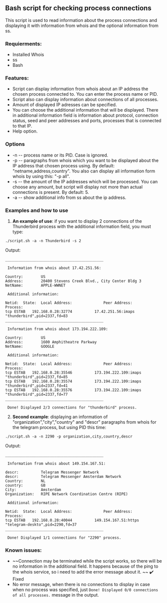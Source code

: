 ## Bash script for checking process connections
This script is used to read information about the process connections and displaying it with information from whois and the optional information from ss.
### Requierments: 
* Installed Whois
* ss
* Bash

### Features:
* Script can display information from whois about an IP address the chosen process connected to. You can enter the process name or PID.
* Script also can display information about connections of all processes.
* Amount of displayed IP adresses can be specified. 
* You can choose the additional information that will be displayed. There in additional information field is information about protocol, connection status, seed and peer addresses and ports, processes that is connected to that IP.
* Help option.

### Options
* -n -- process name or its PID. Case is ignored. 
* -p -- paragraphs from whois which you want to be displayed about the IP address that chosen process using. By default: "netname,address,country". You also can display all information form whois by using this: "-p all".
* -s -- the amount of the IP addresses which will be processed. You can choose any amount, but script will display not more than actual connections is present. By default: 5.
* -a -- show additional info from ss about the ip address.

### Examples and how to use

1. <b> An example of use</b>: if you want to display 2 connections of the Thunderbird process with the additional information field, you must type: 
```
./script.sh -a -n Thunderbird -s 2
```
Output: 

```
____________________________________________

 Information from whois about 17.42.251.56:

Country:        US
Address:        20400 Stevens Creek Blvd., City Center Bldg 3
NetName:        APPLE-WWNET

 Additional information:

Netid:	State:	Local Address:				Peer Address:				Process:
tcp	ESTAB	192.168.0.28:32774			17.42.251.56:imaps			"thunderbird",pid=2337,fd=83
____________________________________________

 Information from whois about 173.194.222.109:

Country:        US
Address:        1600 Amphitheatre Parkway
NetName:        GOOGLE

 Additional information:

Netid:	State:	Local Address:				Peer Address:				Process:
tcp	ESTAB	192.168.0.28:35546			173.194.222.109:imaps			"thunderbird",pid=2337,fd=85
tcp	ESTAB	192.168.0.28:35574			173.194.222.109:imaps			"thunderbird",pid=2337,fd=41
tcp	ESTAB	192.168.0.28:35576			173.194.222.109:imaps			"thunderbird",pid=2337,fd=77
____________________________________________

 Done! Displayed 2/3 connections for "thunderbird" process. 
```
2. <b> Second example</b>: displaying an information of "organization","city","country" and "descr" paragraphs from whois for the telegram process, but using PID this time:
```
./script.sh -a -n 2290 -p organization,city,country,descr
```
Output:
```
____________________________________________

 Information from whois about 149.154.167.51:

descr:          Telegram Messenger Network
descr:          Telegram Messenger Amsterdam Network
Country:        NL
country:        GB
City:           Amsterdam
Organization:   RIPE Network Coordination Centre (RIPE)

 Additional information:

Netid:	State:	Local Address:				Peer Address:				Process:
tcp	ESTAB	192.168.0.28:40044			149.154.167.51:https			"telegram-deskto",pid=2290,fd=37
____________________________________________

 Done! Displayed 1/1 connections for "2290" process. 
```
### Known issues: 
*  ~~Connection may be terminated while the script works, so there will be no information in the additional field. It happens because of the ping to the whois service, so i need to add the error message about it. ~~
:heavy_check_mark: Fixed 
* No error message, when there is no connections to display in case when no process was specified, just ```Done! Displayed 0/0 connections of all processes.``` message in the output.
